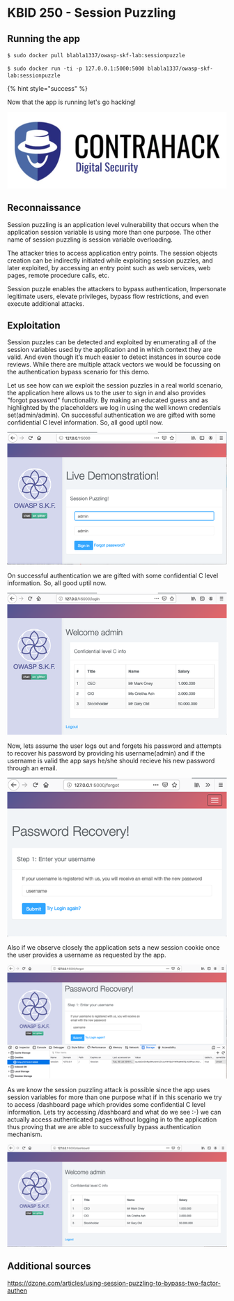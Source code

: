 # KBID 250 - Session Puzzling


## Running the app


```text
$ sudo docker pull blabla1337/owasp-skf-lab:sessionpuzzle
```

```text
$ sudo docker run -ti -p 127.0.0.1:5000:5000 blabla1337/owasp-skf-lab:sessionpuzzle
```

{% hint style="success" %}

Now that the app is running let's go hacking! 

![Docker image and write-up thanks to Contrahack.io !](.gitbook/assets/screen-shot-2019-03-04-at-21.33.32.png)

## Reconnaissance

Session puzzling is an application level vulnerability that occurs when the application session variable is using more than one purpose. The other name of session puzzling is session variable overloading.

The attacker tries to access application entry points. The session objects creation can be indirectly initiated while exploiting session puzzles, and later exploited, by accessing an entry point such as web services, web pages, remote procedure calls, etc.

Session puzzle enables the attackers to bypass authentication, Impersonate legitimate users, elevate privileges, bypass flow restrictions, and even execute additional attacks.


## Exploitation

Session puzzles can be detected and exploited by enumerating all of the session variables used by the application and in which context they are valid. And even though it’s much easier to detect instances in source code reviews. While there are multiple attack vectors we would be focussing on the authentication bypass scenario for this demo.

Let us see how can we exploit the session puzzles in a real world scenario, the application here allows us to the user to sign in and also provides "forgot password" functionality. By making an educated guess and as highlighted by the placeholders we log in using the well known credentials set(admin/admin). On successful authentication we are gifted with some confidential C level information. So, all good uptil now.


![](.gitbook/assets/sp1.png)

On successful authentication we are gifted with some confidential C level information. So, all good uptil now.

![](.gitbook/assets/sp2.png)

Now, lets assume the user logs out and forgets his password and attempts to recover his password by providing his username(admin) and if the username is valid the app says he/she should recieve his new password through an email.

![](.gitbook/assets/sp3.png)

Also if we observe closely the application sets a new session cookie once the user provides a username as requested by the app.

![](.gitbook/assets/sp31.png)

As we know the session puzzling attack is possible since the app uses session variables for more than one purpose what if in this scenario we try to access /dashboard page which provides some confidential C level information. Lets try accessing /dashboard and what do we see :-) we can actually access authenticated pages without logging in to the application thus proving that we are able to successfully bypass authentication mechanism.

![](.gitbook/assets/sp4.png)


## Additional sources

https://dzone.com/articles/using-session-puzzling-to-bypass-two-factor-authen
